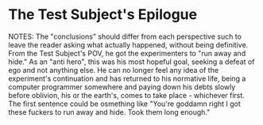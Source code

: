 # The Test Subject's Epilogue

NOTES:  The "conclusions" should differ from each perspective such to leave the reader asking what actually happened, without being definitive. From the Test Subject's POV, he got the experimenters to "run away and hide." As an "anti hero", this was his most hopeful goal, seeking a defeat of ego and not anything else. He can no longer feel any idea of the experiment's continuation and has returned to his normative life, being a computer programmer somewhere and paying down his debts slowly before oblivion, his or the earth's, comes to take place - whichever first. The first sentence could be osmething like "You're goddamn right I got these fuckers to run away and hide. Took them long enough."
